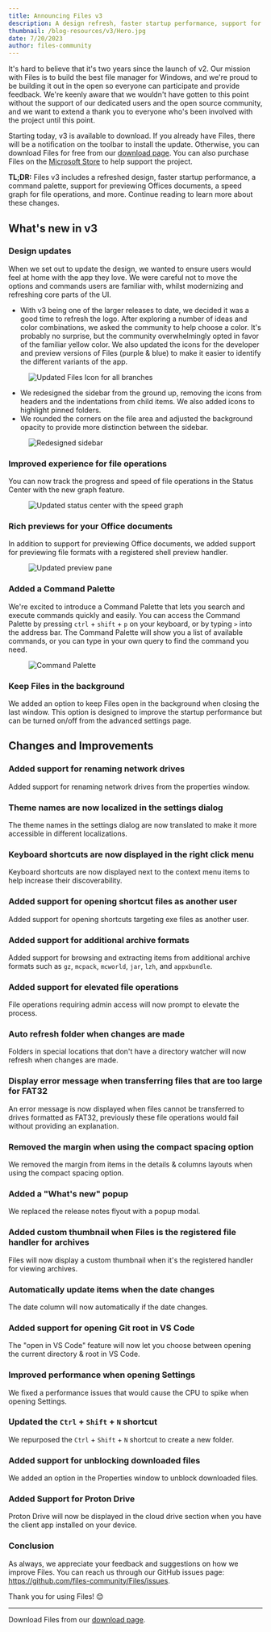 ```yaml
---
title: Announcing Files v3
description: A design refresh, faster startup performance, support for previewing Office documents, & and speed graph for file operations.
thumbnail: /blog-resources/v3/Hero.jpg
date: 7/20/2023
author: files-community
---
```


It's hard to believe that it's two years since the launch of v2. Our mission with Files is to build the best file manager for Windows, and we're proud to be building it out in the open so everyone can participate and provide feedback. We're keenly aware that we wouldn't have gotten to this point without the support of our dedicated users and the open source community, and we want to extend a thank you to everyone who's been involved with the project until this point.

Starting today, v3 is available to download. If you already have Files, there will be a notification on the toolbar to install the update. Otherwise, you can download Files for free from our [download page](/download/). You can also purchase Files on the [Microsoft Store](ms-windows-store://pdp/?ProductId=9nghp3dx8hdx&cid=FilesWebsite) to help support the project.

**TL;DR:** Files v3 includes a refreshed design, faster startup performance, a command palette, support for previewing Offices documents, a speed graph for file operations, and more. Continue reading to learn more about these changes.

## What's new in v3

### Design updates

When we set out to update the design, we wanted to ensure users would feel at home with the app they love. We were careful not to move the options and commands users are familiar with, whilst modernizing and refreshing core parts of the UI.

- With v3 being one of the larger releases to date, we decided it was a good time to refresh the logo. After exploring a number of ideas and color combinations, we asked the community to help choose a color. It's probably no surprise, but the community overwhelmingly opted in favor of the familiar yellow color. We also updated the icons for the developer and preview versions of Files (purple & blue) to make it easier to identify the different variants of the app. 

<figure>
    <img src="/blog-resources/v3/NewIcon.jpg" alt="Updated Files Icon for all branches" />
</figure>

- We redesigned the sidebar from the ground up, removing the icons from headers and the indentations from child items. We also added icons to highlight pinned folders.
- We rounded the corners on the file area and adjusted the background opacity to provide more distinction between the sidebar.

<figure>
    <img src="/blog-resources/v3/Sidebar.jpg" alt="Redesigned sidebar" />
</figure>

### Improved experience for file operations

You can now track the progress and speed of file operations in the Status Center with the new graph feature.

<figure>
    <img src="/blog-resources/v3/StatusCenter.jpg" alt="Updated status center with the speed graph" />
</figure>

### Rich previews for your Office documents

In addition to support for previewing Office documents, we added support for previewing file formats with a registered shell preview handler.

<figure>
    <img src="/blog-resources/v3/OfficePreview.jpg" alt="Updated preview pane" />
</figure>

### Added a Command Palette

We're excited to introduce a Command Palette that lets you search and execute commands quickly and easily. You can access the Command Palette by pressing `ctrl` + `shift` + `p` on your keyboard, or by typing `>` into the address bar. The Command Palette will show you a list of available commands, or you can type in your own query to find the command you need.

<figure>
    <img src="/blog-resources/v3/CommandPalette.jpg" alt="Command Palette" />
</figure>

### Keep Files in the background

We added an option to keep Files open in the background when closing the last window. This option is designed to improve the startup performance but can be turned on/off from the advanced settings page.


## Changes and Improvements

### Added support for renaming network drives

Added support for renaming network drives from the properties window.

### Theme names are now localized in the settings dialog

The theme names in the settings dialog are now translated to make it more accessible in different localizations.

### Keyboard shortcuts are now displayed in the right click menu

Keyboard shortcuts are now displayed next to the context menu items to help increase their discoverability.

### Added support for opening shortcut files as another user

Added support for opening shortcuts targeting exe files as another user.

### Added support for additional archive formats

Added support for browsing and extracting items from additional archive formats such as `gz`, `mcpack`, `mcworld`, `jar`, `lzh`, and `appxbundle`.

### Added support for elevated file operations

File operations requiring admin access will now prompt to elevate the process.

### Auto refresh folder when changes are made

Folders in special locations that don't have a directory watcher will now refresh when changes are made.

### Display error message when transferring files that are too large for FAT32

An error message is now displayed when files cannot be transferred to drives formatted as FAT32, previously these file operations would fail without providing an explanation.

### Removed the margin when using the compact spacing option

We removed the margin from items in the details & columns layouts when using the compact spacing option.

### Added a "What's new" popup

We replaced the release notes flyout with a popup modal.

### Added custom thumbnail when Files is the registered file handler for archives

Files will now display a custom thumbnail when it's the registered handler for viewing archives.

### Automatically update items when the date changes

The date column will now automatically if the date changes.

### Added support for opening Git root in VS Code

The "open in VS Code" feature will now let you choose between opening the current directory & root in VS Code.   

### Improved performance when opening Settings 

We fixed a performance issues that would cause the CPU to spike when opening Settings. 

### Updated the `Ctrl` + `Shift` + `N` shortcut

We repurposed the `Ctrl` + `Shift` + `N` shortcut to create a new folder.

### Added support for unblocking downloaded files

We added an option in the Properties window to unblock downloaded files.

### Added Support for Proton Drive

Proton Drive will now be displayed in the cloud drive section when you have the client app installed on your device.

### Conclusion

As always, we appreciate your feedback and suggestions on how we improve Files. You can reach us through our GitHub issues page: https://github.com/files-community/Files/issues.

Thank you for using Files! 😊

---

Download Files from our [download page](/download/).
